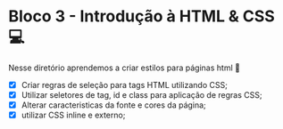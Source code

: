 # Bloco 3 - Introdução à HTML & CSS :computer:

Nesse diretório aprendemos a criar estilos para páginas html :rocket:

- [x] Criar regras de seleção para tags HTML utilizando CSS;
- [x] Utilizar seletores de tag, id e class para aplicação de regras CSS;
- [x] Alterar caracteristicas da fonte e cores da página;
- [x] utilizar CSS inline e externo;